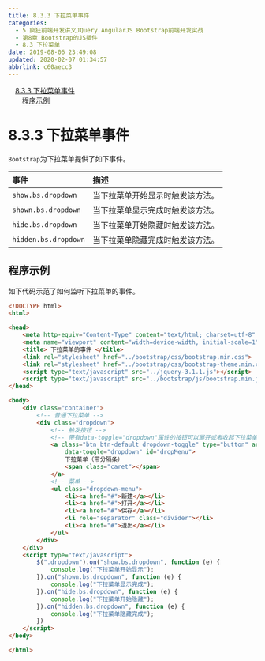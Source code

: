 ```yaml
---
title: 8.3.3 下拉菜单事件
categories: 
  - 5 疯狂前端开发讲义JQuery AngularJS Bootstrap前端开发实战
  - 第8章 Bootstrap的JS插件
  - 8.3 下拉菜单
date: 2019-08-06 23:49:08
updated: 2020-02-07 01:34:57
abbrlink: c60aecc3
---
```

<div id='my_toc'><a href="/JavaReadingNotes/c60aecc3/#8-3-3-下拉菜单事件" class="header_1">8.3.3 下拉菜单事件</a>&nbsp;<br><a href="/JavaReadingNotes/c60aecc3/#程序示例" class="header_2">程序示例</a>&nbsp;<br></div>
<style>.header_1{margin-left: 1em;}.header_2{margin-left: 2em;}.header_3{margin-left: 3em;}.header_4{margin-left: 4em;}.header_5{margin-left: 5em;}.header_6{margin-left: 6em;}</style>
<!--more-->
<script>if (navigator.platform.search('arm')==-1){document.getElementById('my_toc').style.display = 'none';}var e,p = document.getElementsByTagName('p');while (p.length>0) {e = p[0];e.parentElement.removeChild(e);}</script>

<!--end-->
<!--SSTStart-->
# 8.3.3 下拉菜单事件 #
`Bootstrap`为下拉菜单提供了如下事件。

|事件|描述|
|:---|:---|
|`show.bs.dropdown`|当下拉菜单开始显示时触发该方法。|
|`shown.bs.dropdown`|当下拉菜单显示完成时触发该方法。|
|`hide.bs.dropdown`|当下拉菜单开始隐藏时触发该方法。|
|`hidden.bs.dropdown`|当下拉菜单隐藏完成时触发该方法。|
<!--SSTStop-->
## 程序示例 ##
如下代码示范了如何监听下拉菜单的事件。
```html
<!DOCTYPE html>
<html>

<head>
    <meta http-equiv="Content-Type" content="text/html; charset=utf-8" />
    <meta name="viewport" content="width=device-width, initial-scale=1">
    <title> 下拉菜单的事件 </title>
    <link rel="stylesheet" href="../bootstrap/css/bootstrap.min.css">
    <link rel="stylesheet" href="../bootstrap/css/bootstrap-theme.min.css">
    <script type="text/javascript" src="../jquery-3.1.1.js"></script>
    <script type="text/javascript" src="../bootstrap/js/bootstrap.min.js"></script>
</head>

<body>
    <div class="container">
        <!-- 普通下拉菜单 -->
        <div class="dropdown">
            <!-- 触发按钮 -->
            <!-- 带有data-toggle="dropdown"属性的按钮可以展开或者收起下拉菜单 -->
            <a class="btn btn-default dropdown-toggle" type="button" aria-haspopup="true" aria-expanded="true"
                data-toggle="dropdown" id="dropMenu">
                下拉菜单（带分隔条）
                <span class="caret"></span>
            </a>
            <!-- 菜单 -->
            <ul class="dropdown-menu">
                <li><a href="#">新建</a></li>
                <li><a href="#">打开</a></li>
                <li><a href="#">保存</a></li>
                <li role="separator" class="divider"></li>
                <li><a href="#">退出</a></li>
            </ul>
        </div>
    </div>
    <script type="text/javascript">
        $(".dropdown").on("show.bs.dropdown", function (e) {
            console.log("下拉菜单开始显示");
        }).on("shown.bs.dropdown", function (e) {
            console.log("下拉菜单显示完成");
        }).on("hide.bs.dropdown", function (e) {
            console.log("下拉菜单开始隐藏");
        }).on("hidden.bs.dropdown", function (e) {
            console.log("下拉菜单隐藏完成");
        })
    </script>
</body>

</html>
```

